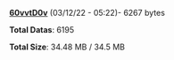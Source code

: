 [**60vvtD0v**](/data/60vvtD0v.txt) (03/12/22 - 05:22)- 6267 bytes

**Total Datas**: 6195

**Total Size**: 34.48 MB / 34.5 MB